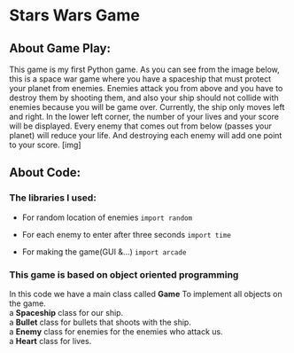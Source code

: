 # Stars Wars Game
## About Game Play:
This game is my first Python game.
As you can see from the image below, this is a space war game where you have a spaceship that must protect your planet from enemies.
Enemies attack you from above and you have to destroy them by shooting them, and also your ship should not collide with enemies because you will be game over.
Currently, the ship only moves left and right.
In the lower left corner, the number of your lives and your score will be displayed.
Every enemy that comes out from below (passes your planet) will reduce your life. And destroying each enemy will add one point to your score.
[img]

## About Code:
### The libraries I used:

* For random location of enemies
`import random`

* For each enemy to enter after three seconds
`import time`
* For making the game(GUI &...)
`import arcade`
### This game is based on object oriented programming
In this code we have a main class called **Game** To implement all objects on the game.<br /> 
a **Spaceship** class for our ship.<br /> 
a **Bullet** class for bullets that shoots with the ship.<br /> 
a  **Enemy** class for enemies for the enemies who attack us.<br /> 
a **Heart** class for lives.
